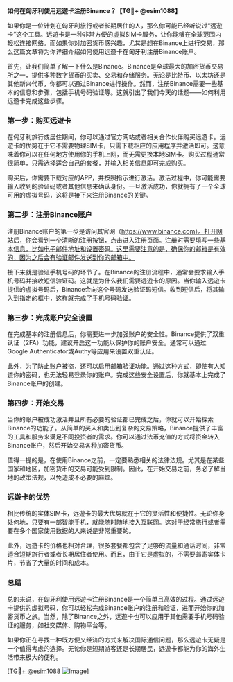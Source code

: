 **如何在匈牙利使用远遊卡注册Binance？【TG💪+ @esim1088】**

如果你是一位计划在匈牙利旅行或者长期居住的人，那么你可能已经听说过“远遊卡”这个工具。远遊卡是一种非常方便的虚拟SIM卡服务，让你能够在全球范围内轻松连接网络。而如果你对加密货币感兴趣，尤其是想在Binance上进行交易，那么这篇文章将为你详细介绍如何使用远遊卡在匈牙利注册Binance账户。

首先，让我们简单了解一下什么是Binance。Binance是全球最大的加密货币交易所之一，提供多种数字货币的买卖、交易和存储服务。无论是比特币、以太坊还是其他新兴代币，你都可以通过Binance进行操作。然而，注册Binance需要一些基本的信息和步骤，包括手机号码验证等。这就引出了我们今天的话题——如何利用远遊卡完成这些步骤。

### **第一步：购买远遊卡**
在匈牙利旅行或居住期间，你可以通过官方网站或者相关合作伙伴购买远遊卡。远遊卡的优势在于它不需要物理SIM卡，只需下载相应的应用程序并激活即可。这意味着你可以在任何地方使用你的手机上网，而无需更换本地SIM卡。购买过程通常很简单，只需选择适合自己的套餐，并输入相关信息即可完成购买。

购买后，你需要下载对应的APP，并按照指示进行激活。激活过程中，你可能需要输入收到的验证码或者其他信息来确认身份。一旦激活成功，你就拥有了一个全球可用的虚拟号码，这将是接下来注册Binance的关键。

### **第二步：注册Binance账户**
注册Binance账户的第一步是访问其官网（https://www.binance.com）。打开网站后，你会看到一个清晰的注册按钮，点击进入注册页面。注册时需要填写一些基本信息，比如电子邮件地址和设置密码。这里需要注意的是，确保你的邮箱是有效的，因为之后会有验证邮件发送到你的邮箱中。

接下来就是验证手机号码的环节了。在Binance的注册流程中，通常会要求输入手机号码并接收短信验证码。这就是为什么我们需要远遊卡的原因。当你输入远遊卡提供的虚拟号码后，Binance会向这个号码发送验证码短信。收到短信后，将其输入到指定的框中，这样就完成了手机号码验证。

### **第三步：完成账户安全设置**
在完成基本的注册信息后，你需要进一步加强账户的安全性。Binance提供了双重认证（2FA）功能，建议开启这一功能以保护你的账户安全。通常可以通过Google Authenticator或Authy等应用来设置双重认证。

此外，为了防止账户被盗，还可以启用邮箱验证功能。通过这种方式，即使有人知道你的密码，也无法轻易登录你的账户。完成这些安全设置后，你就基本上完成了Binance账户的创建。

### **第四步：开始交易**
当你的账户被成功激活并且所有必要的验证都已完成之后，你就可以开始探索Binance的功能了。从简单的买入和卖出到复杂的交易策略，Binance提供了丰富的工具和服务来满足不同投资者的需求。你可以通过法币充值的方式将资金转入Binance账户，然后开始交易各种加密货币。

值得一提的是，在使用Binance之前，一定要熟悉相关的法律法规。尤其是在某些国家和地区，加密货币的交易可能受到限制。因此，在开始交易之前，务必了解当地的政策法规，以免造成不必要的麻烦。

### **远遊卡的优势**
相比传统的实体SIM卡，远遊卡的最大优势就在于它的灵活性和便捷性。无论你身处何地，只要有一部智能手机，就能随时随地接入互联网。这对于经常旅行或者需要在多个国家使用数据的人来说是非常重要的。

此外，远遊卡的价格也相对合理，很多套餐都包含了足够的流量和通话时间，非常适合短期旅行者或者长期居住者使用。而且，由于它是虚拟的，不需要邮寄实体卡片，节省了大量的时间和成本。

### **总结**
总的来说，在匈牙利使用远遊卡注册Binance是一个简单且高效的过程。通过远遊卡提供的虚拟号码，你可以轻松完成Binance账户的注册和验证，进而开始你的加密货币之旅。当然，除了Binance之外，远遊卡也可以应用于其他需要手机号码验证的服务，如社交媒体、购物平台等。

如果你正在寻找一种既方便又经济的方式来解决国际通信问题，那么远遊卡无疑是一个值得考虑的选择。无论你是短期游客还是长期居民，远遊卡都能为你的海外生活带来极大的便利。

[[TG💪+ @esim1088](https://t.me/s/esim1088) ![Image](https://i.postimg.cc/4NQfJmqS/Snipaste-2025-05-13-00-14-12.png)]